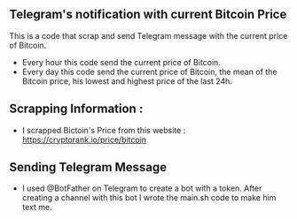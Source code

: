 ## Telegram's notification with current Bitcoin Price
This is a code that scrap and send Telegram message with the current price of Bitcoin. 
- Every hour this code send the current price of Bitcoin.
- Every day this code send the current price of Bitcoin, the mean of the Bitcoin price, his lowest and highest price of the last 24h.

## Scrapping Information :
- I scrapped Bictoin's Price from this website :  https://cryptorank.io/price/bitcoin

## Sending Telegram Message
- I used @BotFather on Telegram to create a bot with a token. After creating a channel with this bot I wrote the main.sh code to make him text me.
